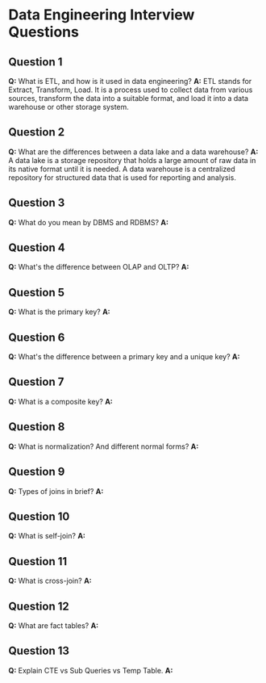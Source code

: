 # Data Engineering Interview Questions

## Question 1
**Q:** What is ETL, and how is it used in data engineering?
**A:** ETL stands for Extract, Transform, Load. It is a process used to collect data from various sources, transform the data into a suitable format, and load it into a data warehouse or other storage system.

## Question 2
**Q:** What are the differences between a data lake and a data warehouse?
**A:** A data lake is a storage repository that holds a large amount of raw data in its native format until it is needed. A data warehouse is a centralized repository for structured data that is used for reporting and analysis.

## Question 3
**Q:** What do you mean by DBMS and RDBMS?
**A:** 

## Question 4
**Q:** What's the difference between OLAP and OLTP?
**A:** 

## Question 5
**Q:** What is the primary key?
**A:** 

## Question 6
**Q:** What's the difference between a primary key and a unique key?
**A:** 

## Question 7
**Q:** What is a composite key?
**A:** 

## Question 8
**Q:** What is normalization? And different normal forms?
**A:** 

## Question 9
**Q:** Types of joins in brief?
**A:** 

## Question 10
**Q:** What is self-join?
**A:** 

## Question 11
**Q:** What is cross-join?
**A:** 

## Question 12
**Q:** What are fact tables?
**A:** 

## Question 13
**Q:** Explain CTE vs Sub Queries vs Temp Table.
**A:** 